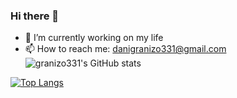 ### Hi there 👋

<!--
**granizo331/granizo331** is a ✨ _special_ ✨ repository because its `README.md` (this file) appears on your GitHub profile.

Here are some ideas to get you started:

- 🔭 I’m currently working on ...
- 🌱 I’m currently learning ...
- 👯 I’m looking to collaborate on ...
- 🤔 I’m looking for help with ...
- 💬 Ask me about ...
- 📫 How to reach me: ...
- 😄 Pronouns: ...
- ⚡ Fun fact: ...
-->

- 🔭 I’m currently working on my life
- 📫 How to reach me: danigranizo331@gmail.com
![granizo331's GitHub stats](https://github-readme-stats.vercel.app/api?username=granizo331&show_icons=true&theme=react)

[![Top Langs](https://github-readme-stats.vercel.app/api/top-langs/?username=granizo331)](https://github.com/anuraghazra/github-readme-stats)
